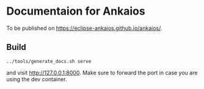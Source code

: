 # Documentaion for Ankaios

To be published on <https://eclipse-ankaios.github.io/ankaios/>.

## Build

```shell
../tools/generate_docs.sh serve
```

and visit <http://127.0.0.1:8000>. Make sure to forward the port in case you are using the dev container.
